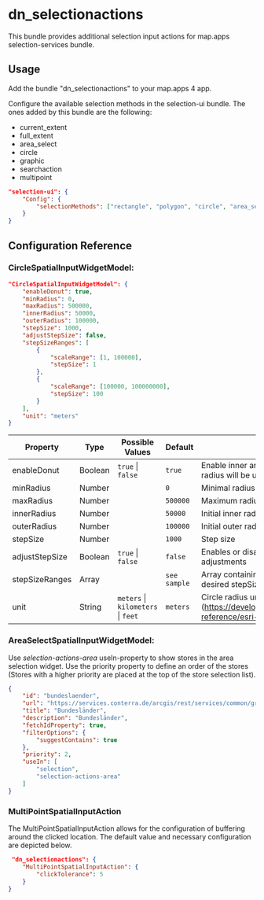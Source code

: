 # dn_selectionactions

This bundle provides additional selection input actions for map.apps selection-services bundle.

## Usage

Add the bundle "dn_selectionactions" to your map.apps 4 app.

Configure the available selection methods in the selection-ui bundle. The ones added by this bundle are the following:
- current_extent
- full_extent
- area_select
- circle
- graphic
- searchaction
- multipoint

```json
"selection-ui": {
    "Config": {
        "selectionMethods": ["rectangle", "polygon", "circle", "area_select", "multipoint"]
    }
}
```

## Configuration Reference

### CircleSpatialInputWidgetModel:
```json
"CircleSpatialInputWidgetModel": {
    "enableDonut": true,
    "minRadius": 0,
    "maxRadius": 500000,
    "innerRadius": 50000,
    "outerRadius": 100000,
    "stepSize": 1000,
    "adjustStepSize": false,
    "stepSizeRanges": [
        {
            "scaleRange": [1, 100000],
            "stepSize": 1
        },
        {
            "scaleRange": [100000, 100000000],
            "stepSize": 100
        }
    ],
    "unit": "meters"
}
```

| Property                       | Type    | Possible Values                                        | Default          | Description                                                                                                             |
|--------------------------------|---------|--------------------------------------------------------|------------------|-------------------------------------------------------------------------------------------------------------------------|
| enableDonut                    | Boolean | ```true``` &#124; ```false```                          | ```true```       | Enable inner and outer radius. If disabled only outer radius will be used.                                              |
| minRadius                      | Number  |                                                        | ```0```          | Minimal radius                                                                                                          |
| maxRadius                      | Number  |                                                        | ```500000```     | Maximum radius                                                                                                          |
| innerRadius                    | Number  |                                                        | ```50000```      | Initial inner radius                                                                                                    |
| outerRadius                    | Number  |                                                        | ```100000```     | Initial outer radius                                                                                                    |
| stepSize                       | Number  |                                                        | ```1000```       | Step size                                                                                                               |
| adjustStepSize                 | Boolean | ```true``` &#124; ```false```                          | ```false```      | Enables or disables scale based stepSize adjustments                                                                    |
| stepSizeRanges                 | Array   |                                                        | ```see sample``` | Array containing objects with disjunct scale ranges desired stepSize for these ranges                                   |
| unit                           | String  | ```meters``` &#124; ```kilometers``` &#124; ```feet``` | ```meters```     | Circle radius unit (https://developers.arcgis.com/javascript/latest/api-reference/esri-geometry-Circle.html#radiusUnit) |

### AreaSelectSpatialInputWidgetModel:
Use _selection-actions-area_ useIn-property to show stores in the area selection widget.
Use the priority property to define an order of the stores (Stores with a higher priority are placed at the top of the store selection list).

```json
{
    "id": "bundeslaender",
    "url": "https://services.conterra.de/arcgis/rest/services/common/grenzen/FeatureServer/2",
    "title": "Bundesländer",
    "description": "Bundesländer",
    "fetchIdProperty": true,
    "filterOptions": {
        "suggestContains": true
    },
    "priority": 2,
    "useIn": [
        "selection",
        "selection-actions-area"
    ]
}
```

### MultiPointSpatialInputAction
The MultiPointSpatialInputAction allows for the configuration of buffering around the clicked location. The default value and necessary configuration are depicted below.
````json
 "dn_selectionactions": {
    "MultiPointSpatialInputAction": {
        "clickTolerance": 5
    }
}
````

